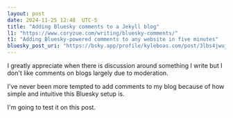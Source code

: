 ```yaml
---
layout: post
date: 2024-11-25 12:48  UTC-5
title: "Adding Bluesky comments to a Jekyll blog"
l1: "https://www.coryzue.com/writing/bluesky-comments/"
t1: "Adding Bluesky-powered comments to any website in five minutes"
bluesky_post_uri: "https://bsky.app/profile/kyleboas.com/post/3lbs4jwujoq2u"
---
```


I greatly appreciate when there is discussion around something I write but I don't like comments on blogs largely due to moderation. 

I've never been more tempted to add comments to my blog because of how simple and intuitive this Bluesky setup is.

I'm going to test it on this post.

<!-- Add React and ReactDOM, which are bundled externally -->
<script src="https://unpkg.com/react@18/umd/react.production.min.js">
<script src="https://unpkg.com/react-dom@18/umd/react-dom.production.min.js">
<script src="https://unpkg.com/bluesky-comments@0.3.0/dist/bluesky-comments.umd.js">
<!-- <script src="/assets/bluesky-comments/bluesky-comments.umd.js"></script> -->

<script src="https://unpkg.com/react@18/umd/react.production.min.js">

<script src="https://unpkg.com/react-dom@18/umd/react-dom.production.min.js">

<script src="https://unpkg.com/bluesky-comments@0.3.0/dist/bluesky-comments.umd.js">

{% include bluesky.html %}